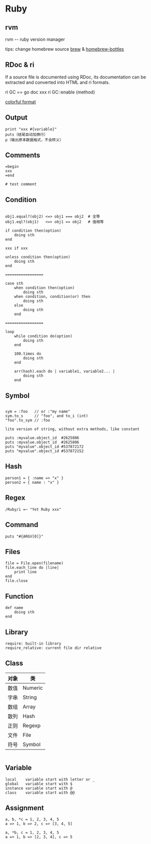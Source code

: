 # Ruby

## rvm

rvm -- ruby version manager

tips: change homebrew source [brew](https://lug.ustc.edu.cn/wiki/mirrors/help/brew.git) & [homebrew-bottles](https://lug.ustc.edu.cn/wiki/mirrors/help/homebrew-bottles)

## RDoc & ri

If a source file is documented using RDoc, its documentation can be extracted and converted
into HTML and ri formats.

ri GC == go doc xxx
ri GC::enable (method)

[colorful format](https://stackoverflow.com/questions/24318420/colorful-format-for-titles-in-documentation-ri)

## Output

`print "xxx #{variable}"`
<br>
`puts（结尾自动加换行）`
<br>
`p（输出原本数据格式，不会转义）`

## Comments

```
=begin
xxx
=end
```
`# test comment`

## Condition

```

obj1.equal?(obj2) <=> obj1 === obj2  # 全等
obj1.eql?(obj1)   <=> obj1 == obj2   # 值相等

if condition then(option)
    doing sth
end

xxx if xxx

unless condition then(option)
    doing sth
end

=================

case sth
    when condition then(option)
        doing sth
    when condition, condition(or) then
        doing sth
    else
        doing sth
    end

=================

loop
    while condition do(option)
        doing sth
    end

    100.times do 
        doing sth
    end
    
    arr(hash).each do | variable1, variable2... |
        doing sth
    end
```

## Symbol

```

sym = :foo   // or :"my name"
sym.to_s     // "foo", and to_i (int)
"foo".to_sym // :foo

lite version of string, without extra methods, like constant

puts :myvalue.object_id  #2625806
puts :myvalue.object_id  #2625806
puts "myvalue".object_id #537872172
puts "myvalue".object_id #537872152   

```

## Hash

```
person1 = { :name => "x" }
person2 = { name : "x" }
```

## Regex

```
/Ruby/i =~ "Yet Ruby xxx"
```

## Command

```
puts "#{ARGV[0]}"
```

## Files

```
file = File.open(filename)
file.each_line do |line|
    print line
end
file.close
```

## Function

```
def name
    doing sth
end
```

## Library

```
require: built-in library
require_relative: current file dir relative
```

## Class

对象 | 类
---- | ---
数值 | Numeric
字串 | String
数组 | Array
散列 | Hash
正则 | Regexp
文件 | File
符号 | Symbol

```

```

## Variable

```
local    variable start with letter or _
global   variable start with $
instance variable start with @
class    variable start with @@
```

## Assignment

```
a, b, *c = 1, 2, 3, 4, 5
a => 1, b => 2, c => [3, 4, 5]

a, *b, c = 1, 2, 3, 4, 5
a => 1, b => [2, 3, 4], c => 5
```
